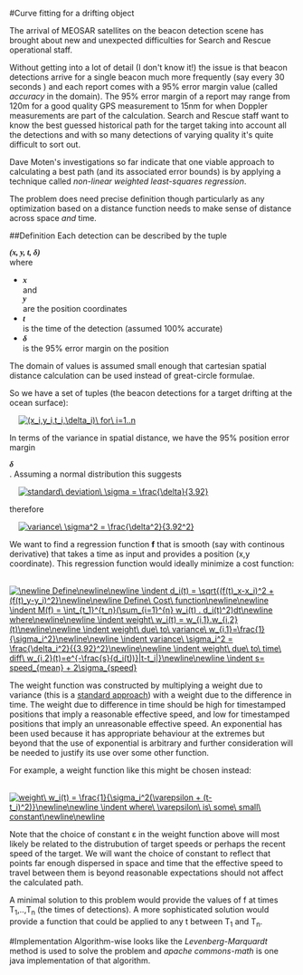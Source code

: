 #Curve fitting for a drifting object

The arrival of MEOSAR satellites on the beacon detection scene has brought about new and unexpected difficulties for Search and
Rescue operational staff. 

Without getting into a lot of detail (I don't know it!) the issue is that beacon detections arrive for a single beacon much more frequently (say every 30 seconds
) and each report comes with a 95% error margin value (called *accuracy* in the domain). The 95% error margin of a report may range from 120m for a good quality 
GPS measurement to 15nm for when Doppler measurements are part of the calculation. Search and Rescue staff want to know the best guessed historical
path for the target taking into account all the detections and with so many detections of varying quality it's quite difficult to sort out.

Dave Moten's investigations so far indicate that one viable approach to calculating a best path (and its associated error bounds) is by applying a technique called *non-linear weighted least-squares regression*. 

The problem does need precise definition though particularly as any optimization based on a distance function needs to make sense of distance across space *and* time. 

##Definition
Each detection can be described by the tuple <div style="font-family:verdana;font-weight:bold;font-style:italic">(x, y, t, &delta;)</div> where 
* <div style="font-family:verdana;font-weight:bold;font-style:italic">x</div> and <div style="font-family:verdana;font-weight:bold;font-style:italic">y</div> are the position coordinates 
* <div style="font-family:verdana;font-weight:bold;font-style:italic">t</div> is the time of the detection (assumed 100% accurate)
* <div style="font-family:verdana;font-weight:bold;font-style:italic">&delta;</div> is the 95% error margin on the position 

The domain of values is assumed small enough that cartesian spatial distance calculation can be used instead of great-circle formulae.

So we have a set of tuples (the beacon detections for a target drifting at the ocean surface):

&nbsp;&nbsp;&nbsp;&nbsp;<a href="https://www.codecogs.com/eqnedit.php?latex=\fn_jvn&space;(x_i,y_i,t_i,\delta_i)\&space;for\&space;i=1..n" target="_blank"><img src="https://latex.codecogs.com/gif.latex?\fn_jvn&space;(x_i,y_i,t_i,\delta_i)\&space;for\&space;i=1..n" title="(x_i,y_i,t_i,\delta_i)\ for\ i=1..n" /></a>

In terms of the variance in spatial distance, we have the 95% position error margin <div style="font-family:verdana;font-weight:bold;font-style:italic">&delta;</div>. Assuming a normal distribution this suggests

&nbsp;&nbsp;&nbsp;&nbsp;<a href="https://www.codecogs.com/eqnedit.php?latex=\fn_jvn&space;standard\&space;deviation\&space;\sigma&space;=&space;\frac{\delta}{3.92}" target="_blank"><img src="https://latex.codecogs.com/gif.latex?\fn_jvn&space;standard\&space;deviation\&space;\sigma&space;=&space;\frac{\delta}{3.92}" title="standard\ deviation\ \sigma = \frac{\delta}{3.92}" /></a>

therefore 

&nbsp;&nbsp;&nbsp;&nbsp;<a href="https://www.codecogs.com/eqnedit.php?latex=\fn_jvn&space;variance\&space;\sigma^2&space;=&space;\frac{\delta^2}{3.92^2}" target="_blank"><img src="https://latex.codecogs.com/gif.latex?\fn_jvn&space;variance\&space;\sigma^2&space;=&space;\frac{\delta^2}{3.92^2}" title="variance\ \sigma^2 = \frac{\delta^2}{3.92^2}" /></a>

We want to find a regression function **f** that is smooth (say with continous derivative) that takes a time as input and provides a position (x,y coordinate). This regression function would ideally minimize a cost function:

&nbsp;&nbsp;&nbsp;&nbsp;<a href="https://www.codecogs.com/eqnedit.php?latex=\fn_jvn&space;\newline&space;Define\newline\newline&space;\indent&space;d_i(t)&space;=&space;\sqrt{(f(t)_x-x_i)^2&space;&plus;&space;(f(t)_y-y_i)^2}\newline\newline&space;Define\&space;Cost\&space;function\newline\newline&space;\indent&space;M(f)&space;=&space;\int_{t_1}^{t_n}(\sum_{i=1}^{n}&space;w_i(t)&space;.&space;d_i(t)^2)dt\newline&space;where\newline\newline&space;\indent&space;weight\&space;w_i(t)&space;=&space;w_{i,1}.w_{i,2}(t)\newline\newline&space;\indent&space;weight\&space;due\&space;to\&space;variance\&space;w_{i,1}=\frac{1}{\sigma_i^2}\newline\newline&space;\indent&space;variance\&space;\sigma_i^2&space;=&space;\frac{\delta_i^2}{{3.92}^2}\newline\newline&space;\indent&space;weight\&space;due\&space;to\&space;time\&space;diff\&space;w_{i,2}(t)=e^{-\frac{s}{d_i(t))}|t-t_i|}\newline\newline&space;\indent&space;s=&space;speed_{mean}&space;&plus;&space;2\sigma_{speed}" target="_blank"><img src="https://latex.codecogs.com/gif.latex?\fn_jvn&space;\newline&space;Define\newline\newline&space;\indent&space;d_i(t)&space;=&space;\sqrt{(f(t)_x-x_i)^2&space;&plus;&space;(f(t)_y-y_i)^2}\newline\newline&space;Define\&space;Cost\&space;function\newline\newline&space;\indent&space;M(f)&space;=&space;\int_{t_1}^{t_n}(\sum_{i=1}^{n}&space;w_i(t)&space;.&space;d_i(t)^2)dt\newline&space;where\newline\newline&space;\indent&space;weight\&space;w_i(t)&space;=&space;w_{i,1}.w_{i,2}(t)\newline\newline&space;\indent&space;weight\&space;due\&space;to\&space;variance\&space;w_{i,1}=\frac{1}{\sigma_i^2}\newline\newline&space;\indent&space;variance\&space;\sigma_i^2&space;=&space;\frac{\delta_i^2}{{3.92}^2}\newline\newline&space;\indent&space;weight\&space;due\&space;to\&space;time\&space;diff\&space;w_{i,2}(t)=e^{-\frac{s}{d_i(t))}|t-t_i|}\newline\newline&space;\indent&space;s=&space;speed_{mean}&space;&plus;&space;2\sigma_{speed}" title="\newline Define\newline\newline \indent d_i(t) = \sqrt{(f(t)_x-x_i)^2 + (f(t)_y-y_i)^2}\newline\newline Define\ Cost\ function\newline\newline \indent M(f) = \int_{t_1}^{t_n}(\sum_{i=1}^{n} w_i(t) . d_i(t)^2)dt\newline where\newline\newline \indent weight\ w_i(t) = w_{i,1}.w_{i,2}(t)\newline\newline \indent weight\ due\ to\ variance\ w_{i,1}=\frac{1}{\sigma_i^2}\newline\newline \indent variance\ \sigma_i^2 = \frac{\delta_i^2}{{3.92}^2}\newline\newline \indent weight\ due\ to\ time\ diff\ w_{i,2}(t)=e^{-\frac{s}{d_i(t))}|t-t_i|}\newline\newline \indent s= speed_{mean} + 2\sigma_{speed}" /></a>

The weight function was constructed by multiplying a weight due to variance (this is a [standard approach](https://onlinecourses.science.psu.edu/stat501/node/352)) with a weight due to the difference in time. The weight due to difference in time should be high for timestamped positions that imply a reasonable effective speed, and low for timestamped positions that imply an unreasonable effective speed. An exponential has been used because it has appropriate behaviour at the extremes but beyond that the use of exponential is arbitrary and further consideration will be needed to justify its use over some other function.

For example, a weight function like this might be chosen instead:

&nbsp;&nbsp;&nbsp;&nbsp;<a href="https://www.codecogs.com/eqnedit.php?latex=\fn_jvn&space;weight\&space;w_i(t)&space;=&space;\frac{1}{\sigma_i^2(\varepsilon&space;&plus;&space;(t-t_i)^2)}\newline\newline&space;\indent&space;where\&space;\varepsilon\&space;is\&space;some\&space;small\&space;constant\newline\newline" target="_blank"><img src="https://latex.codecogs.com/gif.latex?\fn_jvn&space;weight\&space;w_i(t)&space;=&space;\frac{1}{\sigma_i^2(\varepsilon&space;&plus;&space;(t-t_i)^2)}\newline\newline&space;\indent&space;where\&space;\varepsilon\&space;is\&space;some\&space;small\&space;constant\newline\newline" title="weight\ w_i(t) = \frac{1}{\sigma_i^2(\varepsilon + (t-t_i)^2)}\newline\newline \indent where\ \varepsilon\ is\ some\ small\ constant\newline\newline" /></a>

Note that the choice of constant &epsilon; in the weight function above will most likely be related to the distrubution of target speeds or perhaps the recent speed of the target. We will want the choice of constant to reflect that points far enough dispersed in space and time that the effective speed to travel between them is beyond reasonable expectations should not affect the calculated path.

A minimal solution to this problem would provide the values of f at times T<sub>1</sub>,..,T<sub>n</sub> (the times of detections). A more sophisticated solution would provide a function that could be applied to any t between T<sub>1</sub> and T<sub>n</sub>.

#Implementation
Algorithm-wise looks like the *Levenberg-Marquardt* method is used to solve the problem and *apache commons-math* is one java implementation of 
that algorithm.

